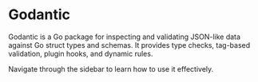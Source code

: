 # Godantic

Godantic is a Go package for inspecting and validating JSON-like data against Go struct types and schemas. It provides type checks, tag-based validation, plugin hooks, and dynamic rules.

Navigate through the sidebar to learn how to use it effectively.
